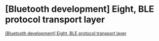 # [Bluetooth development] Eight, BLE protocol transport layer
[[Bluetooth development] Eight, BLE protocol transport layer](https://aiwithcloud.com/2022/09/16/bluetooth_development_eight_ble_protocol_transport_layer/)